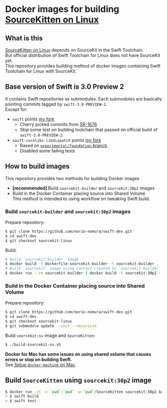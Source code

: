 # Docker images for building [SourceKitten on Linux](https://github.com/jpsim/SourceKitten/pull/223)

## What is this
[SourceKitten on Linux](https://github.com/jpsim/SourceKitten/pull/223) depends on SourceKit in the Swift Toolchain.  
But official distribution of Swift Toolchain for Linux does not have SourceKit yet.   
This repository provides building method of docker images containing Swift Toolchain for Linux with SourceKit.  

## Base version of Swift is 3.0 Preview 2
It contains Swift repositories as submodules. Each submodules are basically pointing commits tagged by `swift-3.0-PREVIEW-2`.  
Except for:
- `swift` points [my fork](https://github.com/norio-nomura/swift/tree/sourcekit-linux-preview-2)   
  - Cherry picked commits from [SR-1676](https://bugs.swift.org/browse/SR-1676)
  - Skip some test on building toolchain that passed on official build of `swift-3.0-PREVIEW-2`.
- `swift-corelibs-libdispatch` points [my fork](https://github.com/norio-nomura/swift-corelibs-libdispatch/tree/sourcekit-linux-preview-2)
  - Based on [`experimental/foundation` branch](https://github.com/apple/swift-corelibs-libdispatch/tree/experimental/foundation)
  - Disabled some failing tests

## How to build images
This repository provides two methods for building Docker images

- **[recommended]** Build `sourcekit-builder` and `sourcekit:30p2` images
- Build in the Docker Container placing source into Shared Volume  
  This method is intended to using workflow on tweaking Swift build.

### Build `sourcekit-builder` and `sourcekit:30p2` images
Prepare repository:
```sh
$ git clone https://github.com/norio-nomura/swift-dev.git
$ cd swift-dev
$ git checkout sourcekit-linux
```
Build:
```sh
# Build `sourcekit-builder` image
$ docker build -f Dockerfile-sourcekit-builder -t sourcekit-builder .
# Build `sourcekit` image using context created by `sourcekit-builder`
$ docker run --rm sourcekit-builder | docker build -t sourcekit:30p2 -
```

### Build in the Docker Container placing source into Shared Volume

Prepare repository:
```sh
$ git clone https://github.com/norio-nomura/swift-dev.git
$ cd swift-dev
$ git checkout sourcekit-linux
$ git submodule update --init --recursive
```

Build `sourcekit:sv` image and `SourceKitten`:
```sh
$ ./build-sourcekit-sv.sh
```

**Docker for Mac has some issues on using shared volume that causes errors or stop on building Swift.**  
See [Setup `docker-machine` on Mac](docker-machine-on-mac.md).

## Build `SourceKitten` using `sourcekit:30p2` image
```sh
$ docker run -it -v `pwd`:`pwd` -w `pwd`/SourceKitten sourcekit:30p2 bash
> $ swift build
> $ swift test
```
